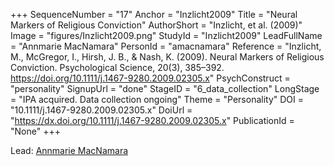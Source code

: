 +++
SequenceNumber = "17"
Anchor = "Inzlicht2009"
Title = "Neural Markers of Religious Conviction"
AuthorShort = "Inzlicht, et al. (2009)"
Image = "figures/Inzlicht2009.png"
StudyId = "Inzlicht2009"
LeadFullName = "Annmarie MacNamara"
PersonId = "amacnamara"
Reference = "Inzlicht, M., McGregor, I., Hirsh, J. B., & Nash, K. (2009). Neural Markers of Religious Conviction. Psychological Science, 20(3), 385–392. https://doi.org/10.1111/j.1467-9280.2009.02305.x"
PsychConstruct = "personality"
SignupUrl = "done"
StageID = "6_data_collection"
LongStage = "IPA acquired. Data collection ongoing"
Theme = "Personality"
DOI = "10.1111/j.1467-9280.2009.02305.x"
DoiUrl = "https://dx.doi.org/10.1111/j.1467-9280.2009.02305.x"
PublicationId = "None"
+++

Lead: [Annmarie MacNamara](/people/#amacnamara)